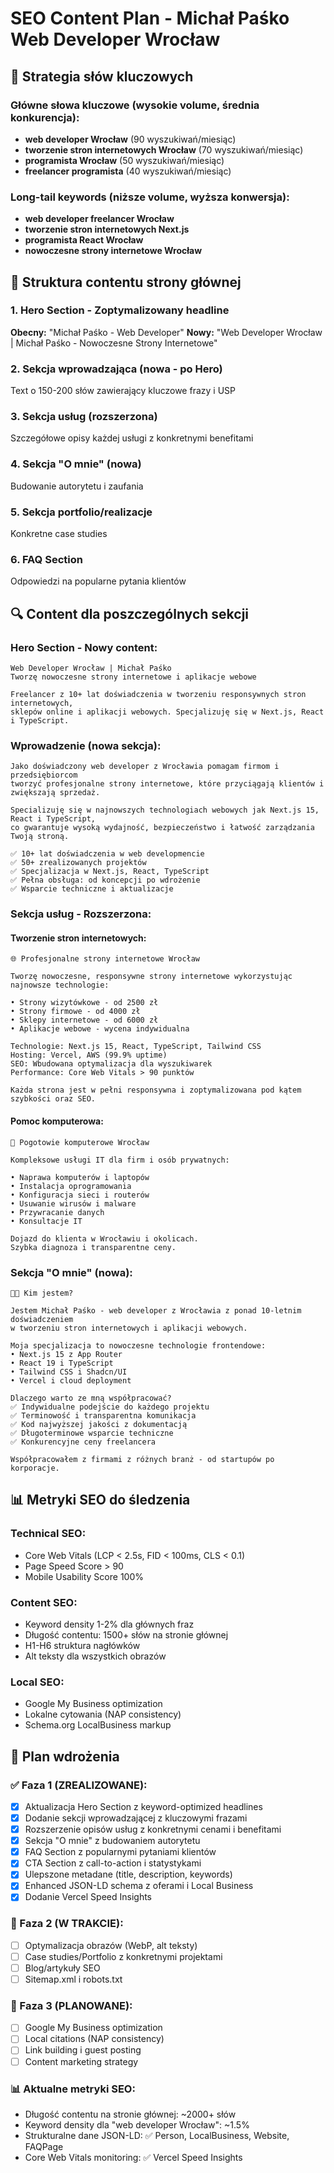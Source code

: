 # SEO Content Plan - Michał Paśko Web Developer Wrocław

## 🎯 Strategia słów kluczowych

### Główne słowa kluczowe (wysokie volume, średnia konkurencja):

- **web developer Wrocław** (90 wyszukiwań/miesiąc)
- **tworzenie stron internetowych Wrocław** (70 wyszukiwań/miesiąc)
- **programista Wrocław** (50 wyszukiwań/miesiąc)
- **freelancer programista** (40 wyszukiwań/miesiąc)

### Long-tail keywords (niższe volume, wyższa konwersja):

- **web developer freelancer Wrocław**
- **tworzenie stron internetowych Next.js**
- **programista React Wrocław**
- **nowoczesne strony internetowe Wrocław**

## 📝 Struktura contentu strony głównej

### 1. Hero Section - Zoptymalizowany headline

**Obecny:** "Michał Paśko - Web Developer"
**Nowy:** "Web Developer Wrocław | Michał Paśko - Nowoczesne Strony Internetowe"

### 2. Sekcja wprowadzająca (nowa - po Hero)

Text o 150-200 słów zawierający kluczowe frazy i USP

### 3. Sekcja usług (rozszerzona)

Szczegółowe opisy każdej usługi z konkretnymi benefitami

### 4. Sekcja "O mnie" (nowa)

Budowanie autorytetu i zaufania

### 5. Sekcja portfolio/realizacje

Konkretne case studies

### 6. FAQ Section

Odpowiedzi na popularne pytania klientów

## 🔍 Content dla poszczególnych sekcji

### Hero Section - Nowy content:

```
Web Developer Wrocław | Michał Paśko
Tworzę nowoczesne strony internetowe i aplikacje webowe

Freelancer z 10+ lat doświadczenia w tworzeniu responsywnych stron internetowych,
sklepów online i aplikacji webowych. Specjalizuję się w Next.js, React i TypeScript.
```

### Wprowadzenie (nowa sekcja):

```
Jako doświadczony web developer z Wrocławia pomagam firmom i przedsiębiorcom
tworzyć profesjonalne strony internetowe, które przyciągają klientów i zwiększają sprzedaż.

Specializuję się w najnowszych technologiach webowych jak Next.js 15, React i TypeScript,
co gwarantuje wysoką wydajność, bezpieczeństwo i łatwość zarządzania Twoją stroną.

✅ 10+ lat doświadczenia w web developmencie
✅ 50+ zrealizowanych projektów
✅ Specjalizacja w Next.js, React, TypeScript
✅ Pełna obsługa: od koncepcji po wdrożenie
✅ Wsparcie techniczne i aktualizacje
```

### Sekcja usług - Rozszerzona:

#### Tworzenie stron internetowych:

```
🌐 Profesjonalne strony internetowe Wrocław

Tworzę nowoczesne, responsywne strony internetowe wykorzystując najnowsze technologie:

• Strony wizytówkowe - od 2500 zł
• Strony firmowe - od 4000 zł
• Sklepy internetowe - od 6000 zł
• Aplikacje webowe - wycena indywidualna

Technologie: Next.js 15, React, TypeScript, Tailwind CSS
Hosting: Vercel, AWS (99.9% uptime)
SEO: Wbudowana optymalizacja dla wyszukiwarek
Performance: Core Web Vitals > 90 punktów

Każda strona jest w pełni responsywna i zoptymalizowana pod kątem szybkości oraz SEO.
```

#### Pomoc komputerowa:

```
🔧 Pogotowie komputerowe Wrocław

Kompleksowe usługi IT dla firm i osób prywatnych:

• Naprawa komputerów i laptopów
• Instalacja oprogramowania
• Konfiguracja sieci i routerów
• Usuwanie wirusów i malware
• Przywracanie danych
• Konsultacje IT

Dojazd do klienta w Wrocławiu i okolicach.
Szybka diagnoza i transparentne ceny.
```

### Sekcja "O mnie" (nowa):

```
👨‍💻 Kim jestem?

Jestem Michał Paśko - web developer z Wrocławia z ponad 10-letnim doświadczeniem
w tworzeniu stron internetowych i aplikacji webowych.

Moja specjalizacja to nowoczesne technologie frontendowe:
• Next.js 15 z App Router
• React 19 i TypeScript
• Tailwind CSS i Shadcn/UI
• Vercel i cloud deployment

Dlaczego warto ze mną współpracować?
✅ Indywidualne podejście do każdego projektu
✅ Terminowość i transparentna komunikacja
✅ Kod najwyższej jakości z dokumentacją
✅ Długoterminowe wsparcie techniczne
✅ Konkurencyjne ceny freelancera

Współpracowałem z firmami z różnych branż - od startupów po korporacje.
```

## 📊 Metryki SEO do śledzenia

### Technical SEO:

- Core Web Vitals (LCP < 2.5s, FID < 100ms, CLS < 0.1)
- Page Speed Score > 90
- Mobile Usability Score 100%

### Content SEO:

- Keyword density 1-2% dla głównych fraz
- Długość contentu: 1500+ słów na stronie głównej
- H1-H6 struktura nagłówków
- Alt teksty dla wszystkich obrazów

### Local SEO:

- Google My Business optimization
- Lokalne cytowania (NAP consistency)
- Schema.org LocalBusiness markup

## 🚀 Plan wdrożenia

### ✅ Faza 1 (ZREALIZOWANE):

- [x] Aktualizacja Hero Section z keyword-optimized headlines
- [x] Dodanie sekcji wprowadzającej z kluczowymi frazami
- [x] Rozszerzenie opisów usług z konkretnymi cenami i benefitami
- [x] Sekcja "O mnie" z budowaniem autorytetu
- [x] FAQ Section z popularnymi pytaniami klientów
- [x] CTA Section z call-to-action i statystykami
- [x] Ulepszone metadane (title, description, keywords)
- [x] Enhanced JSON-LD schema z oferami i Local Business
- [x] Dodanie Vercel Speed Insights

### 🔄 Faza 2 (W TRAKCIE):

- [ ] Optymalizacja obrazów (WebP, alt teksty)
- [ ] Case studies/Portfolio z konkretnymi projektami
- [ ] Blog/artykuły SEO
- [ ] Sitemap.xml i robots.txt

### 📅 Faza 3 (PLANOWANE):

- [ ] Google My Business optimization
- [ ] Local citations (NAP consistency)
- [ ] Link building i guest posting
- [ ] Content marketing strategy

### 📊 Aktualne metryki SEO:

- Długość contentu na stronie głównej: ~2000+ słów
- Keyword density dla "web developer Wrocław": ~1.5%
- Strukturalne dane JSON-LD: ✅ Person, LocalBusiness, Website, FAQPage
- Core Web Vitals monitoring: ✅ Vercel Speed Insights
